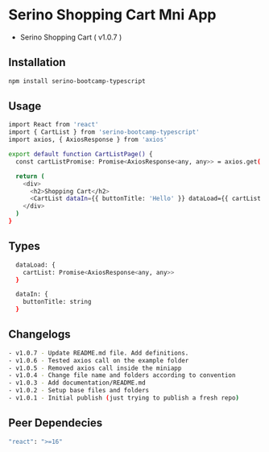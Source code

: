 # Serino Shopping Cart Mni App

- Serino Shopping Cart ( v1.0.7 )

## Installation

```sh
npm install serino-bootcamp-typescript
```

## Usage

```sh
import React from 'react'
import { CartList } from 'serino-bootcamp-typescript'
import axios, { AxiosResponse } from 'axios'

export default function CartListPage() {
  const cartListPromise: Promise<AxiosResponse<any, any>> = axios.get('https://jsonplaceholder.typicode.com/todos')

  return (
    <div>
      <h2>Shopping Cart</h2>
      <CartList dataIn={{ buttonTitle: 'Hello' }} dataLoad={{ cartList: cartListPromise }} />
    </div>
  )
}
```

## Types

```sh
  dataLoad: {
    cartList: Promise<AxiosResponse<any, any>>
  }

  dataIn: {
    buttonTitle: string
  }
```

## Changelogs

```sh
- v1.0.7 - Update README.md file. Add definitions.
- v1.0.6 - Tested axios call on the example folder
- v1.0.5 - Removed axios call inside the miniapp
- v1.0.4 - Change file name and folders according to convention
- v1.0.3 - Add documentation/README.md
- v1.0.2 - Setup base files and folders
- v1.0.1 - Initial publish (just trying to publish a fresh repo)
```

## Peer Dependecies

```sh
"react": ">=16"
```

